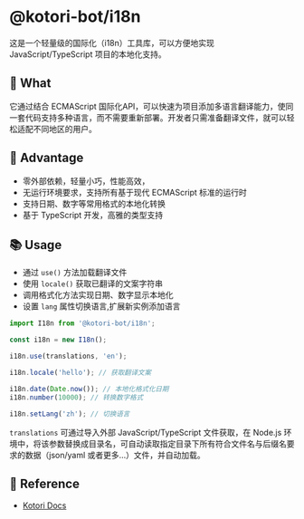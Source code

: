 # @kotori-bot/i18n

这是一个轻量级的国际化（i18n）工具库，可以方便地实现 JavaScript/TypeScript 项目的本地化支持。

## 🎯 What

它通过结合 ECMAScript 国际化API，可以快速为项目添加多语言翻译能力，使同一套代码支持多种语言，而不需要重新部署。开发者只需准备翻译文件，就可以轻松适配不同地区的用户。

## 🚀 Advantage

- 零外部依赖，轻量小巧，性能高效，
- 无运行环境要求，支持所有基于现代 ECMAScript 标准的运行时
- 支持日期、数字等常用格式的本地化转换
- 基于 TypeScript 开发，高雅的类型支持

## 📚 Usage

- 通过 `use()` 方法加载翻译文件
- 使用 `locale()` 获取已翻译的文案字符串
- 调用格式化方法实现日期、数字显示本地化
- 设置 `lang` 属性切换语言,扩展新实例添加语言

```typescript
import I18n from '@kotori-bot/i18n';

const i18n = new I18n();

i18n.use(translations, 'en');

i18n.locale('hello'); // 获取翻译文案

i18n.date(Date.now()); // 本地化格式化日期
i18n.number(10000); // 转换数字格式

i18n.setLang('zh'); // 切换语言
```

`translations` 可通过导入外部 JavaScript/TypeScript 文件获取，在 Node.js 环境中，将该参数替换成目录名，可自动读取指定目录下所有符合文件名与后缀名要求的数据（json/yaml 或者更多...）文件，并自动加载。

## 📕 Reference

- [Kotori Docs](https://kotori.js.org/)
